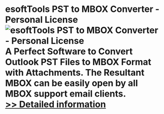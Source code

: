 # esoftTools PST to MBOX Converter - Personal License<br />![esoftTools PST to MBOX Converter - Personal License](https://mycommerce.akamaized.net/api/pimages/P301004576/BIG/301004576.PNG)<br />A Perfect Software to Convert Outlook PST Files to MBOX Format with Attachments. The Resultant MBOX can be easily open by all MBOX support email clients.<br />[>> Detailed information](https://secure.shareit.com/shareit/product.html?productid=301004576&affiliateid=200057808)